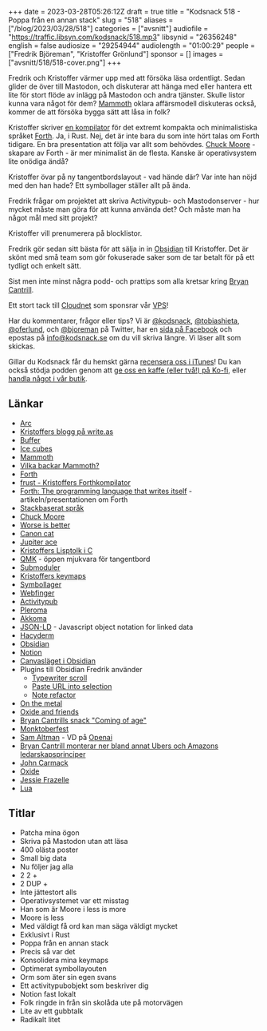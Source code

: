 +++
date = 2023-03-28T05:26:12Z
draft = true
title = "Kodsnack 518 - Poppa från en annan stack"
slug = "518"
aliases = ["/blog/2023/03/28/518"]
categories = ["avsnitt"]
audiofile = "https://traffic.libsyn.com/kodsnack/518.mp3"
libsynid = "26356248"
english = false
audiosize = "29254944"
audiolength = "01:00:29"
people = ["Fredrik Björeman", "Kristoffer Grönlund"]
sponsor = []
images = ["avsnitt/518/518-cover.png"]
+++

Fredrik och Kristoffer värmer upp med att försöka läsa ordentligt. Sedan glider de över till Mastodon, och diskuterar att hänga med eller hantera ett lite för stort flöde av inlägg på Mastodon och andra tjänster. Skulle listor kunna vara något för dem? [Mammoth](https://mammoth.writeas.com/) oklara affärsmodell diskuteras också, kommer de att försöka bygga sätt att låsa in folk?

Kristoffer skriver [en kompilator](https://github.com/krig/frust/) för det extremt kompakta och minimalistiska språket [Forth](https://www.forth.com/forth/). Ja, i Rust. Nej, det är inte bara du som inte hört talas om Forth tidigare. En bra presentation att följa var allt som behövdes. [Chuck Moore](http://localhost:1313/) - skapare av Forth - är mer minimalist än de flesta. Kanske är operativsystem lite onödiga ändå?

Kristoffer övar på ny tangentbordslayout - vad hände där? Var inte han nöjd med den han hade? Ett symbollager ställer allt på ända.

Fredrik frågar om projektet att skriva Activitypub- och Mastodonserver - hur mycket måste man göra för att kunna använda det? Och måste man ha något mål med sitt projekt?

Kristoffer vill prenumerera på blocklistor.

Fredrik gör sedan sitt bästa för att sälja in in [Obsidian](https://obsidian.md/) till Kristoffer. Det är skönt med små team som gör fokuserade saker som de tar betalt för på ett tydligt och enkelt sätt.

Sist men inte minst några podd- och prattips som alla kretsar kring [Bryan Cantrill](https://en.wikipedia.org/wiki/Bryan_Cantrill).

Ett stort tack till [Cloudnet](https://www.cloudnet.se) som sponsrar vår [VPS](https://en.wikipedia.org/wiki/Virtual_private_server)!

Har du kommentarer, frågor eller tips? Vi är [@kodsnack](https://www.twitter.com/kodsnack), [@tobiashieta](https://www.twitter.com/tobiashieta), [@oferlund](https://www.twitter.com/oferlund), och [@bjoreman](https://www.twitter.com/bjoreman) på Twitter, har en [sida på Facebook](https://www.facebook.com/kodsnack) och epostas på [info@kodsnack.se](mailto:info@kodsnack.se) om du vill skriva längre. Vi läser allt som skickas.

Gillar du Kodsnack får du hemskt gärna [recensera oss i iTunes](https://itunes.apple.com/se/podcast/kodsnack/id561631498?l=en)! Du kan också stödja podden genom att <a href="https://ko-fi.com/kodsnack" rel="payment">ge oss en kaffe (eller två!) på Ko-fi</a>, eller [handla något i vår butik](https://shop.spreadshirt.se/kodsnack/).

## Länkar ##
* [Arc](https://arc.net/)
* [Kristoffers blogg på write.as](https://write.as/oferlund/)
* [Buffer](https://buffer.com/)
* [Ice cubes](https://github.com/Dimillian/IceCubesApp)
* [Mammoth](https://mammoth.writeas.com/)
* [Vilka backar Mammoth?](https://techcrunch.com/2023/02/28/mozilla-leads-mastodon-app-mammoths-pre-seed-funding/)
* [Forth](https://www.forth.com/forth/)
* [frust - Kristoffers Forthkompilator](https://github.com/krig/frust/)
* [Forth: The programming language that writes itself](https://ratfactor.com/forth/forth_talk_2023.html) - artikeln/presentationen om Forth
* [Stackbaserat språk](https://en.wikipedia.org/wiki/Stack-oriented_programming)
* [Chuck Moore](https://en.wikipedia.org/wiki/Charles_H._Moore)
* [Worse is better](https://en.wikipedia.org/wiki/Worse_is_better)
* [Canon cat](https://en.wikipedia.org/wiki/Canon_Cat)
* [Jupiter ace](https://en.wikipedia.org/wiki/Jupiter_Ace)
* [Kristoffers Lisptolk i C](https://github.com/krig/LISP)
* [QMK](https://qmk.fm/) - öppen mjukvara för tangentbord
* [Submoduler](https://git-scm.com/book/en/v2/Git-Tools-Submodules)
* [Kristoffers keymaps](https://github.com/krig/keymaps) 
* [Symbollager](https://getreuer.info/posts/keyboards/symbol-layer/index.html)
* [Webfinger](https://en.wikipedia.org/wiki/WebFinger)
* [Activitypub](https://en.wikipedia.org/wiki/ActivityPub)
* [Pleroma](https://pleroma.social/)
* [Akkoma](https://akkoma.social/)
* [JSON-LD](https://en.wikipedia.org/wiki/JSON-LD) - Javascript object notation for linked data
* [Hacyderm](https://hachyderm.io/about)
* [Obsidian](https://obsidian.md/)
* [Notion](https://en.wikipedia.org/wiki/Notion_%28productivity_software%29)
* [Canvasläget i Obsidian](https://help.obsidian.md/Plugins/Canvas)
* Plugins till Obsidian Fredrik använder
	- [Typewriter scroll](https://github.com/deathau/cm-typewriter-scroll-obsidian)
	- [Paste URL into selection](https://github.com/denolehov/obsidian-url-into-selection)
	- [Note refactor](https://github.com/lynchjames/note-refactor-obsidian)
* [On the metal](https://oxide.computer/podcasts/on-the-metal)
* [Oxide and friends](https://oxide.computer/podcasts/oxide-and-friends)
* [Bryan Cantrills snack "Coming of age"](https://www.youtube.com/watch?v=VzdVSMRu16g)
* [Monktoberfest](https://monktoberfest.com/)
* [Sam Altman](https://en.wikipedia.org/wiki/Sam_Altman) - VD på [Openai](https://en.wikipedia.org/wiki/OpenAI)
* [Bryan Cantrill monterar ner bland annat Ubers och Amazons ledarskapsprinciper](https://www.youtube.com/watch?v=9QMGAtxUlAc)
* [John Carmack](https://en.wikipedia.org/wiki/John_Carmack)
* [Oxide](https://oxide.computer/)
* [Jessie Frazelle](https://blog.jessfraz.com/)
* [Lua](https://en.wikipedia.org/wiki/Lua_%28programming_language%29)

## Titlar ##
* Patcha mina ögon
* Skriva på Mastodon utan att läsa
* 400 olästa poster
* Small big data
* Nu följer jag alla
* 2 2 +
* 2 DUP +
* Inte jättestort alls
* Operativsystemet var ett misstag
* Han som är Moore i less is more
* Moore is less
* Med väldigt få ord kan man säga väldigt mycket
* Exklusivt i Rust
* Poppa från en annan stack
* Precis så var det
* Konsolidera mina keymaps
* Optimerat symbollayouten
* Orm som äter sin egen svans
* Ett activitypubobjekt som beskriver dig
* Notion fast lokalt
* Folk ringde in från sin skolåda ute på motorvägen
* Lite av ett gubbtalk
* Radikalt litet